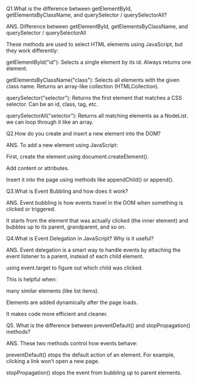  Q1.What is the difference between getElementById, getElementsByClassName, and querySelector / querySelectorAll?

 ANS. Difference between getElementById, getElementsByClassName, and querySelector / querySelectorAll

These methods are used to select HTML elements using JavaScript, but they work differently:

getElementById("id"): Selects a single element by its id. Always returns one element.

getElementsByClassName("class"): Selects all elements with the given class name. Returns an array-like collection (HTMLCollection).

querySelector("selector"): Returns the first element that matches a CSS selector. Can be an id, class, tag, etc.

querySelectorAll("selector"): Returns all matching elements as a NodeList. we can loop through it like an array.


Q2.How do you create and insert a new element into the DOM?

ANS. To add a new element using JavaScript:

First, create the element using document.createElement().

Add content or attributes.

Insert it into the page using methods like appendChild() or append().

Q3.What is Event Bubbling and how does it work?

ANS. Event bubbling is how events travel in the DOM when something is clicked or triggered.

It starts from the element that was actually clicked (the inner element) and bubbles up to its parent, grandparent, and so on.

Q4.What is Event Delegation in JavaScript? Why is it useful?

ANS. Event delegation is a smart way to handle events by attaching the event listener to a parent, instead of each child element.

using event.target to figure out which child was clicked.

This is helpful when:

 many similar elements (like list items).

Elements are added dynamically after the page loads.

It makes code more efficient and cleaner.

Q5. What is the difference between preventDefault() and stopPropagation() methods?

ANS. These two methods control how events behave:

preventDefault() stops the default action of an element. For example, clicking a link won’t open a new page.

stopPropagation() stops the event from bubbling up to parent elements.